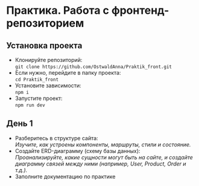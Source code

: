 # Практика. Работа с фронтенд-репозиторием

## Установка проекта

- Клонируйте репозиторий:  
  `git clone https://github.com/OstwaldAnna/Praktik_front.git`
- Если нужно, перейдите в папку проекта:  
  `cd Praktik_front`
- Установите зависимости:  
  `npm i`
- Запустите проект:  
  `npm run dev`

## День 1
- Разберитесь в структуре сайта:  
  *Изучите, как устроены компоненты, маршруты, стили и состояние.*
- Создайте ERD-диаграмму (схему базы данных):  
  *Проанализируйте, какие сущности могут быть на сайте, и создайте диаграмму связей между ними (например, User, Product, Order и т.д.).*
- Заполните документацию по практике
